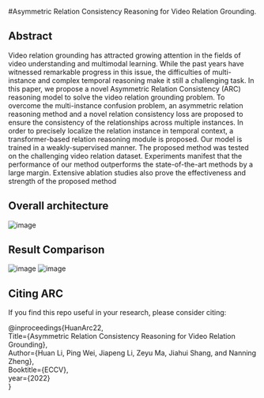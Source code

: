 #Asymmetric Relation Consistency Reasoning for Video Relation Grounding.
## Abstract
Video relation grounding has attracted growing attention in the fields of video understanding and multimodal learning. While the past years have witnessed remarkable  progress in this issue, the difficulties of multi-instance and complex temporal reasoning make it still a challenging task. In this paper, we propose a novel Asymmetric Relation Consistency (ARC) reasoning model to solve the video relation grounding problem. To overcome the multi-instance confusion problem, an asymmetric relation reasoning method and a novel relation consistency loss are proposed to ensure the consistency of the relationships across multiple instances. In order to precisely localize the relation instance in temporal context, a transformer-based relation reasoning module is proposed. Our model is trained in a weakly-supervised manner. The proposed method was tested on the challenging video relation dataset. Experiments manifest that the performance of our method outperforms the state-of-the-art methods by a large margin. Extensive ablation studies also prove the effectiveness and strength of the proposed method
## Overall architecture 
![image](https://user-images.githubusercontent.com/101247548/180681503-a4e92289-d415-4b60-8122-369c5fd7bfd8.png)
## Result Comparison 
![image](https://user-images.githubusercontent.com/101247548/180009020-9e043836-9c6e-4800-b41c-33c24ce922e3.png)
![image](https://user-images.githubusercontent.com/101247548/180009089-8b79e04f-a7a6-43db-9857-2645cf564f39.png)
## Citing ARC
If you find this repo useful in your research, please consider citing:  

@inproceedings{HuanArc22,  
      Title={Asymmetric Relation Consistency Reasoning for Video Relation Grounding},  
      Author={Huan Li, Ping Wei, Jiapeng Li, Zeyu Ma, Jiahui Shang, and Nanning Zheng},  
      Booktitle={ECCV},  
      year={2022}  
}
